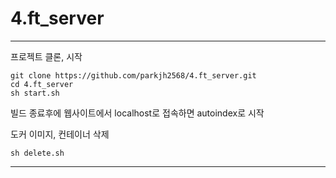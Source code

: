 # 4.ft_server

-----
프로젝트 클론, 시작
```
git clone https://github.com/parkjh2568/4.ft_server.git
cd 4.ft_server
sh start.sh
```

빌드 종료후에 웹사이트에서 localhost로 접속하면 autoindex로 시작

도커 이미지, 컨테이너 삭제
```
sh delete.sh
```

-----
